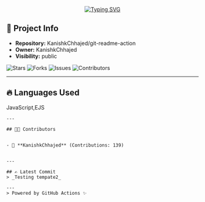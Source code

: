 <p align="center">
  <a href="https://git.io/typing-svg"><img src="https://readme-typing-svg.demolab.com?font=Fira+Code&pause=1000&width=435&lines=Welcome+to+git-readme-action+Repo!" alt="Typing SVG" /></a>
</p>

## 🏡 Project Info

- **Repository:** KanishkChhajed/git-readme-action
- **Owner:** KanishkChhajed
- **Visibility:** public

![Stars](https://img.shields.io/github/stars/KanishkChhajed/git-readme-action?style=social)
![Forks](https://img.shields.io/github/forks/KanishkChhajed/git-readme-action?style=social)
![Issues](https://img.shields.io/github/issues/KanishkChhajed/git-readme-action)
![Contributors](https://img.shields.io/github/contributors/KanishkChhajed/git-readme-action)

---

## 🔥 Languages Used

JavaScript,EJS
    
    ---
    
    ## 🧑‍💻 Contributors
    
    
    - 🔗 **KanishkChhajed** (Contributions: 139)
    
    
    ---
    
    ## ✍️ Latest Commit
    > _Testing tempate2_
    
    ---
    > Powered by GitHub Actions ✨
    

